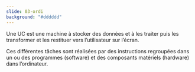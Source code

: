 ```yaml
---
slide: 03-ordi
background: "#dddddd"
---
```


Une UC est une machine à stocker des données et à les traiter 
puis les transformer et les restituer vers l’utilisateur sur l’écran.

Ces différentes tâches sont réalisées par des instructions regroupées 
dans un ou des programmes (software) et des composants matériels (hardware) dans l’ordinateur.

